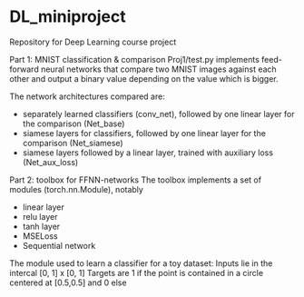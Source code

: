 # DL_miniproject

Repository for Deep Learning course project

Part 1: MNIST classification & comparison
Proj1/test.py implements feed-forward neural networks that compare two MNIST images against each other and output a binary value depending on the value which is bigger.

The network architectures compared are:
- separately learned classifiers (conv_net), followed by one linear layer for the comparison (Net_base)
- siamese layers for classifiers, followed by one linear layer for the comparison (Net_siamese)
- siamese layers followed by a linear layer, trained with auxiliary loss (Net_aux_loss)

Part 2: toolbox for FFNN-networks
The toolbox implements a set of modules (torch.nn.Module), notably
- linear layer
- relu layer
- tanh layer
- MSELoss
- Sequential network

The module used to learn a classifier for a toy dataset:
Inputs lie in the intercal [0, 1] x [0, 1]
Targets are 1 if the point is contained in a circle centered at [0.5,0.5] and 0 else 

